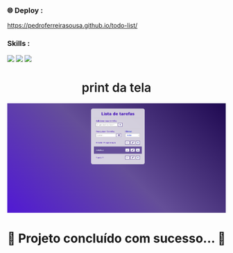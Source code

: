 ### 🌐 Deploy :
<a href="">https://pedroferreirasousa.github.io/todo-list/</a>

### Skills :
<div>
<img src="https://img.icons8.com/?size=100&id=v8RpPQUwv0N8&format=png&color=000000">
<img src="https://img.icons8.com/?size=100&id=21278&format=png&color=000000">
<img src="https://img.icons8.com/?size=100&id=108784&format=png&color=000000">
	
</div>



<h1 align="center" style="font-weight: 600";>print da tela</h1>
<img src="img/print-app.png">


<h1 align="center"> 
	 🚀 Projeto concluído com sucesso... 🚀
</h1>

